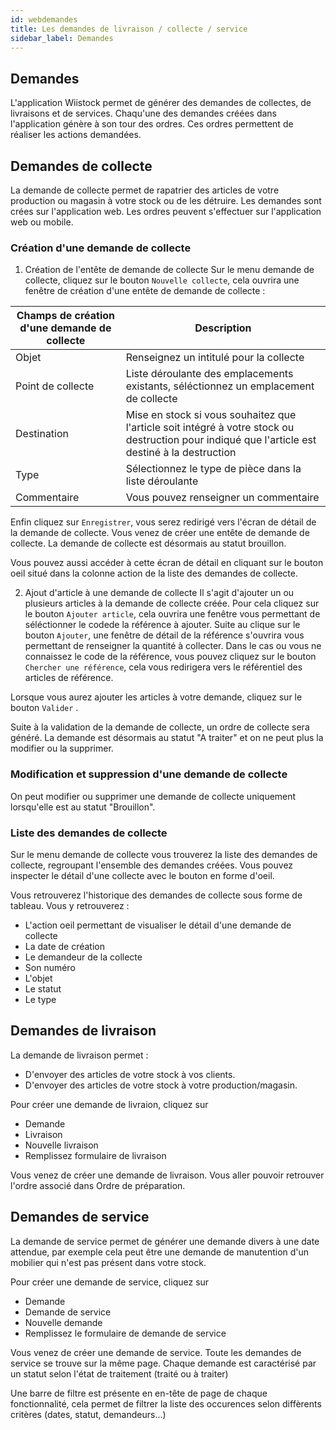 ```yaml
---
id: webdemandes
title: Les demandes de livraison / collecte / service
sidebar_label: Demandes
---
```




## Demandes

L'application Wiistock permet de générer des demandes de collectes, de livraisons et de services. Chaqu'une des demandes créées dans l'application génère à son tour des ordres. Ces ordres permettent de réaliser les actions demandées. 

## Demandes de collecte

La demande de collecte permet de rapatrier des articles de votre production ou magasin à votre stock ou de les détruire.
Les demandes sont crées sur l'application web. Les ordres peuvent s'effectuer sur l'application web ou mobile. 

### Création d'une demande de collecte

1. Création de l'entête de demande de collecte
Sur le menu demande de collecte, cliquez sur le bouton `Nouvelle collecte`, cela ouvrira une fenêtre de création d'une entête de demande de collecte : 

Champs de création d'une demande de collecte | Description
------------ | -------------
Objet | Renseignez un intitulé pour la collecte
Point de collecte | Liste déroulante des emplacements existants, séléctionnez un emplacement de collecte
Destination | Mise en stock si vous souhaitez que l'article soit intégré à votre stock ou destruction pour indiqué que l'article est destiné à la destruction
Type | Sélectionnez le type de pièce dans la liste déroulante
Commentaire | Vous pouvez renseigner un commentaire

Enfin cliquez sur `Enregistrer`, vous serez redirigé vers l'écran de détail de la demande de collecte. 
Vous venez de créer une entête de demande de collecte.
La demande de collecte est désormais au statut brouillon. 

Vous pouvez aussi accéder à cette écran de détail en cliquant sur le bouton oeil situé dans la colonne action de la liste des demandes de collecte. 

2. Ajout d'article à une demande de collecte 
Il s'agit d'ajouter un ou plusieurs articles à la demande de collecte créée. 
Pour cela cliquez sur le bouton `Ajouter article`, cela ouvrira une fenêtre vous permettant de séléctionner le codede la référence à ajouter. Suite au clique sur le bouton `Ajouter`, une fenêtre de détail de la référence s'ouvrira vous permettant de renseigner la quantité à collecter. 
Dans le cas ou vous ne connaissez le code de la référence, vous pouvez cliquez sur le bouton `Chercher une référence`, cela vous redirigera vers le référentiel des articles de référence. 

Lorsque vous aurez ajouter les articles à votre demande, cliquez sur le bouton `Valider` . 

Suite à la validation de la demande de collecte, un ordre de collecte sera généré. 
La demande est désormais au statut "A traiter" et on ne peut plus la modifier ou la supprimer. 

### Modification et suppression d'une demande de collecte

On peut modifier ou supprimer une demande de collecte uniquement lorsqu'elle est au statut "Brouillon". 

### Liste des demandes de collecte

Sur le menu demande de collecte vous trouverez la liste des demandes de collecte, regroupant l'ensemble des demandes créées. 
Vous pouvez inspecter le détail d'une collecte avec le bouton en forme d'oeil. 

Vous retrouverez l'historique des demandes de collecte sous forme de tableau. Vous y retrouverez : 
* L'action oeil permettant de visualiser le détail d'une demande de collecte
* La date de création
* Le demandeur de la collecte
* Son numéro
* L'objet
* Le statut
* Le type

## Demandes de livraison

La demande de livraison permet :
* D'envoyer des articles de votre stock à vos clients.
* D'envoyer des articles de votre stock à votre production/magasin.

Pour créer une demande de livraion, cliquez sur 
* Demande
* Livraison
* Nouvelle livraison
* Remplissez formulaire de livraison  

Vous venez de créer une demande de livraison. Vous aller pouvoir retrouver l'ordre associé dans Ordre de préparation. 

## Demandes de service

La demande de service permet de générer une demande divers à une date attendue, par exemple cela peut être une demande de manutention d'un mobilier qui n'est pas présent dans votre stock.   

Pour créer une demande de service, cliquez sur 
* Demande 
* Demande de service
* Nouvelle demande
* Remplissez le formulaire de demande de service

Vous venez de créer une demande de service. Toute les demandes de service se trouve sur la même page.
Chaque demande est caractérisé par un statut selon l'état de traitement (traité ou à traiter) 

Une barre de filtre est présente en en-tête de page de chaque fonctionnalité, cela permet de filtrer la liste des occurences selon diffèrents critères (dates, statut, demandeurs...) 